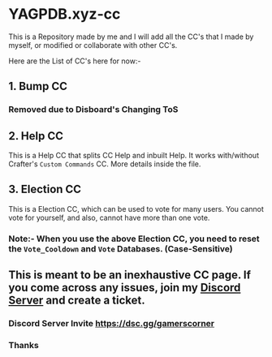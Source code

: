 # YAGPDB.xyz-cc

This is a Repository made by me and I will add all the CC's that I made by myself, or modified or collaborate with other CC's.

Here are the List of CC's here for now:-

## 1. Bump CC
 
### Removed due to Disboard's Changing ToS

## 2. Help CC

This is a Help CC that splits CC Help and inbuilt Help. It works with/without Crafter's `Custom Commands` CC. More details inside the file.  

## 3. Election CC

This is a Election CC, which can be used to vote for many users. You cannot vote for yourself, and also, cannot have more than one vote.

### Note:- When you use the above Election CC, you need to reset the `Vote_Cooldown` and `Vote` Databases. (Case-Sensitive)

## This is meant to be an inexhaustive CC page. If you come across any issues, join my [Discord Server](https://dsc.gg/gamerscorner) and create a ticket. 

### Discord Server Invite https://dsc.gg/gamerscorner

### Thanks

